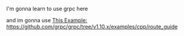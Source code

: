 I'm gonna learn to use grpc here

and im gonna use [This Example:](https://github.com/grpc/grpc/tree/v1.10.x/examples/cpp/route_guide) https://github.com/grpc/grpc/tree/v1.10.x/examples/cpp/route_guide